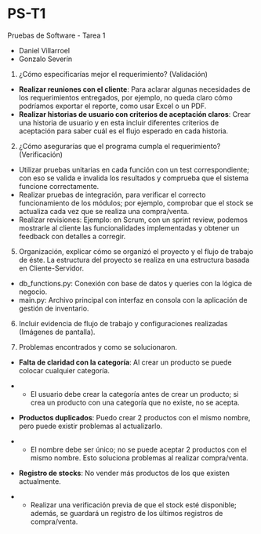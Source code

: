 # PS-T1
Pruebas de Software - Tarea 1

- Daniel Villarroel
- Gonzalo Severín

1. ¿Cómo especificarías mejor el requerimiento? (Validación)

- **Realizar reuniones con el cliente**: Para aclarar algunas necesidades de los requerimientos entregados, por ejemplo, no queda claro cómo podríamos exportar el reporte, como usar Excel o un PDF.
- **Realizar historias de usuario con criterios de aceptación claros**: Crear una historia de usuario y en esta incluir diferentes criterios de aceptación para saber cuál es el flujo esperado en cada historia.

  
2. ¿Cómo asegurarías que el programa cumpla el requerimiento? (Verificación)

- Utilizar pruebas unitarias en cada función con un test correspondiente; con eso se valida e invalida los resultados y comprueba que el sistema funcione correctamente.
- Realizar pruebas de integración, para verificar el correcto funcionamiento de los módulos; por ejemplo, comprobar que el stock se actualiza cada vez que se realiza una compra/venta.
- Realizar revisiones: Ejemplo: en Scrum, con un sprint review, podemos mostrarle al cliente las funcionalidades implementadas y obtener un feedback con detalles a corregir.


5. Organización, explicar cómo se organizó el proyecto y el flujo de trabajo de éste.
La estructura del proyecto se realiza en una estructura basada en Cliente-Servidor.
- db_functions.py: Conexión con base de datos y queries con la lógica de negocio.
- main.py: Archivo principal con interfaz en consola con la aplicación de gestión de inventario.

6. Incluir evidencia de flujo de trabajo y configuraciones realizadas (Imágenes de pantalla).


7. Problemas encontrados y como se solucionaron.
- **Falta de claridad con la categoría**: Al crear un producto se puede colocar cualquier categoría.
- - El usuario debe crear la categoría antes de crear un producto; si crea un producto con una categoría que no existe, no se acepta.

- **Productos duplicados**: Puedo crear 2 productos con el mismo nombre, pero puede existir problemas al actualizarlo.
- - El nombre debe ser único; no se puede aceptar 2 productos con el mismo nombre. Esto soluciona problemas al realizar compra/venta.

- **Registro de stocks**: No vender más productos de los que existen actualmente.
- - Realizar una verificación previa de que el stock esté disponible; además, se guardará un registro de los últimos registros de compra/venta.
